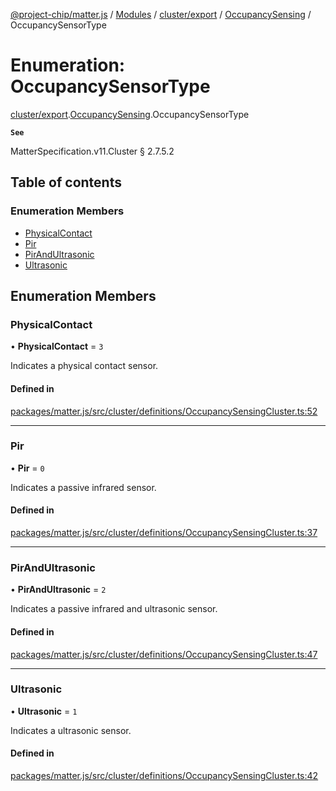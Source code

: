 [@project-chip/matter.js](../README.md) / [Modules](../modules.md) / [cluster/export](../modules/cluster_export.md) / [OccupancySensing](../modules/cluster_export.OccupancySensing.md) / OccupancySensorType

# Enumeration: OccupancySensorType

[cluster/export](../modules/cluster_export.md).[OccupancySensing](../modules/cluster_export.OccupancySensing.md).OccupancySensorType

**`See`**

MatterSpecification.v11.Cluster § 2.7.5.2

## Table of contents

### Enumeration Members

- [PhysicalContact](cluster_export.OccupancySensing.OccupancySensorType.md#physicalcontact)
- [Pir](cluster_export.OccupancySensing.OccupancySensorType.md#pir)
- [PirAndUltrasonic](cluster_export.OccupancySensing.OccupancySensorType.md#pirandultrasonic)
- [Ultrasonic](cluster_export.OccupancySensing.OccupancySensorType.md#ultrasonic)

## Enumeration Members

### PhysicalContact

• **PhysicalContact** = ``3``

Indicates a physical contact sensor.

#### Defined in

[packages/matter.js/src/cluster/definitions/OccupancySensingCluster.ts:52](https://github.com/project-chip/matter.js/blob/0c058ae17fdba4c0b89b8b13c309011d51782299/packages/matter.js/src/cluster/definitions/OccupancySensingCluster.ts#L52)

___

### Pir

• **Pir** = ``0``

Indicates a passive infrared sensor.

#### Defined in

[packages/matter.js/src/cluster/definitions/OccupancySensingCluster.ts:37](https://github.com/project-chip/matter.js/blob/0c058ae17fdba4c0b89b8b13c309011d51782299/packages/matter.js/src/cluster/definitions/OccupancySensingCluster.ts#L37)

___

### PirAndUltrasonic

• **PirAndUltrasonic** = ``2``

Indicates a passive infrared and ultrasonic sensor.

#### Defined in

[packages/matter.js/src/cluster/definitions/OccupancySensingCluster.ts:47](https://github.com/project-chip/matter.js/blob/0c058ae17fdba4c0b89b8b13c309011d51782299/packages/matter.js/src/cluster/definitions/OccupancySensingCluster.ts#L47)

___

### Ultrasonic

• **Ultrasonic** = ``1``

Indicates a ultrasonic sensor.

#### Defined in

[packages/matter.js/src/cluster/definitions/OccupancySensingCluster.ts:42](https://github.com/project-chip/matter.js/blob/0c058ae17fdba4c0b89b8b13c309011d51782299/packages/matter.js/src/cluster/definitions/OccupancySensingCluster.ts#L42)
